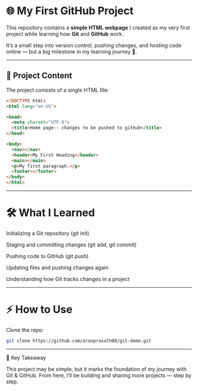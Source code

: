 # 🌐 My First GitHub Project

This repository contains a **simple HTML webpage** I created as my very first project while learning how **Git** and **GitHub** work.  

It’s a small step into version control, pushing changes, and hosting code online — but a big milestone in my learning journey 🚀.  

---

## 📄 Project Content

The project consists of a single HTML file:  

```html
<!DOCTYPE html>
<html lang="en-US">

<head>
  <meta charset="UTF-8">
  <title>Home page-- changes to be pushed to github</title>
</head>

<body>
  <nav></nav>
  <header>My First Heading</header>
  <main></main>
  <p>My first paragraph.</p>
  <footer></footer>
</body>
</html>
```

---

# 🛠️ What I Learned

Initializing a Git repository (git init)

Staging and committing changes (git add, git commit)

Pushing code to GitHub (git push)

Updating files and pushing changes again

Understanding how Git tracks changes in a project

---

# ⚡ How to Use

Clone the repo:

```bash
git clone https://github.com/arunprasath08/git-demo.git
```

---

🌟 Key Takeaway

This project may be simple, but it marks the foundation of my journey with Git & GitHub. From here, I’ll be building and sharing more projects — step by step.
